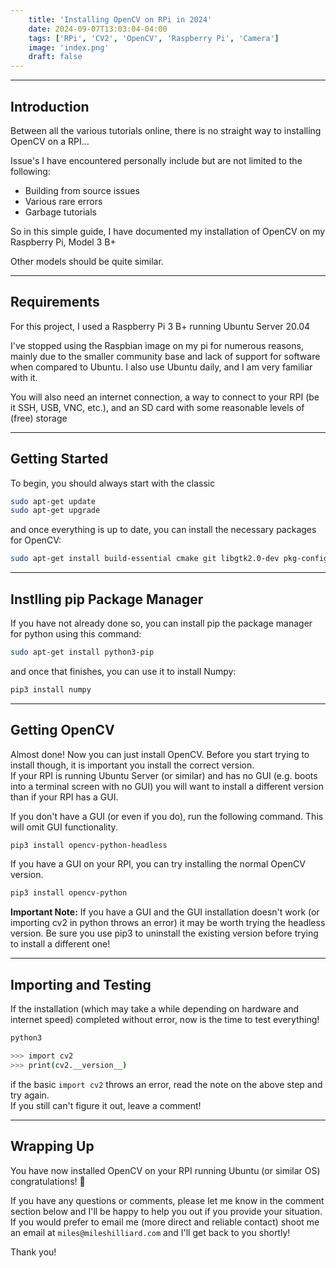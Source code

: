 ```yaml
---
    title: 'Installing OpenCV on RPi in 2024'
    date: 2024-09-07T13:03:04-04:00
    tags: ['RPi', 'CV2', 'OpenCV', 'Raspberry Pi', 'Camera']
    image: 'index.png'
    draft: false
---
```


---

## Introduction
Between all the various tutorials online, there is no straight way to installing OpenCV on a RPI...  

Issue's I have encountered personally include but are not limited to the following:

- Building from source issues
- Various rare errors
- Garbage tutorials

So in this simple guide, I have documented my installation of OpenCV on my Raspberry Pi, Model 3 B+  

Other models should be quite similar.

---

## Requirements
For this project, I used a Raspberry Pi 3 B+ running Ubuntu Server 20.04  

I've stopped using the Raspbian image on my pi for numerous reasons, mainly due to the smaller community base and lack of support for software when compared to Ubuntu. I also use Ubuntu daily, and I am very familiar with it.  

You will also need an internet connection, a way to connect to your RPI (be it SSH, USB, VNC, etc.), and an SD card with some reasonable levels of (free) storage  

---

## Getting Started
To begin, you should always start with the classic
```bash
sudo apt-get update
sudo apt-get upgrade
```  

and once everything is up to date, you can install the necessary packages for OpenCV:
```bash
sudo apt-get install build-essential cmake git libgtk2.0-dev pkg-config libavcodec-dev libavformat-dev libswscale-dev python3-dev
```

----

## Instlling pip Package Manager
If you have not already done so, you can install pip the package manager for python using this command:
```bash
sudo apt-get install python3-pip
```

and once that finishes, you can use it to install Numpy:
```bash
pip3 install numpy
```

---

## Getting OpenCV
Almost done! Now you can just install OpenCV. Before you start trying to install though, it is important you install the correct version.  
If your RPI is running Ubuntu Server (or similar) and has no GUI (e.g. boots into a terminal screen with no GUI) you will want to install a different version than if your RPI has a GUI.  

If you don't have a GUI (or even if you do), run the following command. This will omit GUI functionality.
```bash
pip3 install opencv-python-headless
```  

If you have a GUI on your RPI, you can try installing the normal OpenCV version.
```bash
pip3 install opencv-python
```  

**Important Note:** If you have a GUI and the GUI installation doesn't work (or importing cv2 in python throws an error) it may be worth trying the headless version. Be sure you use pip3 to uninstall the existing version before trying to install a different one!  

--- 

## Importing and Testing
If the installation (which may take a while depending on hardware and internet speed) completed without error, now is the time to test everything!

```bash
python3
```
```bash
>>> import cv2
>>> print(cv2.__version__)
```

if the basic `import cv2` throws an error, read the note on the above step and try again.  
If you still can't figure it out, leave a comment!

---

## Wrapping Up
You have now installed OpenCV on your RPI running Ubuntu (or similar OS) congratulations! 🎉

If you have any questions or comments, please let me know in the comment section below and I'll be happy to help you out if you provide your situation. If you would prefer to email me (more direct and reliable contact) shoot me an email at `miles@mileshilliard.com` and I'll get back to you shortly!  

Thank you!